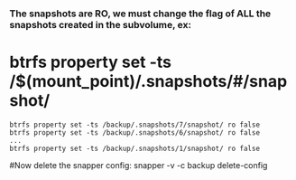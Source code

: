 ### The snapshots are RO, we must change the flag of ALL the snapshots created in the subvolume, ex:
# btrfs property set -ts /$(mount_point)/.snapshots/#/snapshot/

	btrfs property set -ts /backup/.snapshots/7/snapshot/ ro false
	btrfs property set -ts /backup/.snapshots/6/snapshot/ ro false
	...
	btrfs property set -ts /backup/.snapshots/1/snapshot/ ro false
#Now delete the snapper config:	
	snapper -v -c backup delete-config
	

